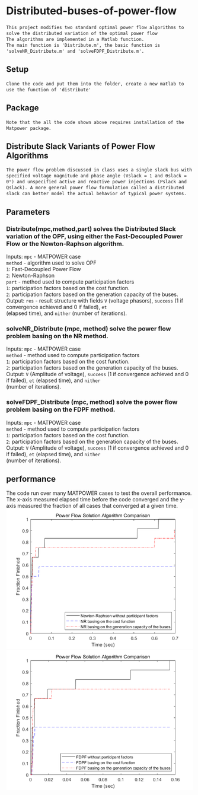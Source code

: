 # Distributed-buses-of-power-flow
    This project modifies two standard optimal power flow algorithms to solve the distributed variation of the optimal power flow
    The algorithms are implemented in a Matlab function.
    The main function is 'Distribute.m', the basic function is 'solveNR_Distribute.m' and 'solveFDPF_Distribute.m'.

## Setup
    Clone the code and put them into the folder, create a new matlab to use the function of 'distribute'
    
## Package
    Note that the all the code shown above requires installation of the Matpower package.
    
## Distribute Slack Variants of Power Flow Algorithms
    The power flow problem discussed in class uses a single slack bus with specified voltage magnitude and phase angle (Vslack = 1 and θslack = 0°) and unspecified active and reactive power injections (Pslack and Qslack). A more general power flow formulation called a distributed slack can better model the actual behavior of typical power systems.
    
## Parameters
### Distribute(mpc,method,part) solves the Distributed Slack variation of the OPF, using either the Fast-Decoupled Power Flow or the Newton-Raphson algorithm. 
Inputs: `mpc` - MATPOWER case <br>
        `method` - algorithm used to solve OPF <br>
                 `1`: Fast-Decoupled Power Flow <br>
                 `2`: Newton-Raphson <br>
        `part` - method used to compute participation factors <br>
                 `1`: participation factors based on the cost function. <br>
                 `2`: participation factors based on the generation capacity of the buses. <br>
Output: `res` - result structure with fields `V` (voltage phasors), `success` (1 if convergence achieved and 0 if failed), `et` <br> (elapsed  time), and `nither` (number of iterations).
### solveNR_Distribute (mpc, method) solve the power flow problem basing on the NR method.
Inputs: `mpc` - MATPOWER case <br>
        `method` - method used to compute participation factors<br>
                 `1`: participation factors based on the cost function.<br>
                 `2`: participation factors based on the generation capacity of the buses.<br>
Output: `V` (Amplitude of voltage), `success` (1 if convergence achieved and 0 if failed), `et` (elapsed time), and `nither` <br>
(number of iterations).
### solveFDPF_Distribute (mpc, method) solve the power flow problem basing on the FDPF method.
Inputs: `mpc` - MATPOWER case <br>
        `method` - method used to compute participation factors <br>
                 `1`: participation factors based on the cost function. <br>
                 `2`: participation factors based on the generation capacity of the buses.<br>
Output: `V` (Amplitude of voltage), `success` (1 if convergence achieved and 0 if failed), `et` (elapsed time), and `nither` <br> (number of iterations).<br>

## performance
The code run over many MATPOWER cases to test the overall performance. The x-axis measured elapsed time before the code converged and the y-axis measured the fraction of all cases that converged at a given time.
![performance of NR](https://github.com/zhengboxuan/Distributed-buses-of-power-flow/blob/master/NR.png)
![performance of FDPF](https://github.com/zhengboxuan/Distributed-buses-of-power-flow/blob/master/FDPF.png)

